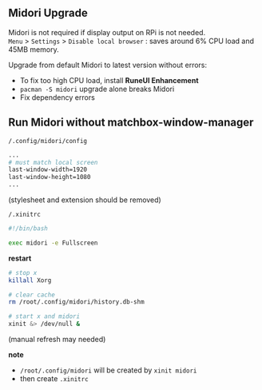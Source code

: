 ## Midori Upgrade
Midori is not required if display output on RPi is not needed.  
`Menu` > `Settings` > `Disable local browser` : saves around 6% CPU load and 45MB memory.  

Upgrade from default Midori to latest version without errors:
- To fix too high CPU load, install **RuneUI Enhancement**
- `pacman -S midori` upgrade alone breaks Midori
- Fix dependency errors

## Run Midori without matchbox-window-manager
`/.config/midori/config`
```sh
...
# must match local screen
last-window-width=1920
last-window-height=1080
...
```
(stylesheet and extension should be removed)

`/.xinitrc`
```sh
#!/bin/bash

exec midori -e Fullscreen
```

**restart**
```sh
# stop x
killall Xorg

# clear cache
rm /root/.config/midori/history.db-shm

# start x and midori
xinit &> /dev/null &
```
(manual refresh may needed)

**note**
- `/root/.config/midori` will be created by `xinit midori`
- then create `.xinitrc`
